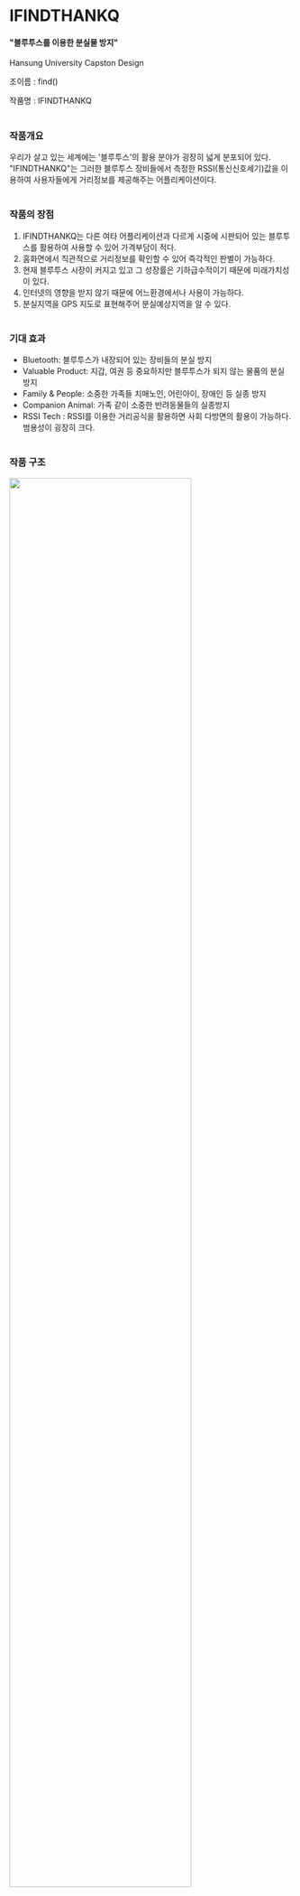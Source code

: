 # IFINDTHANKQ
#### "블루투스를 이용한 분실물 방지"
Hansung University Capston Design

조이름 : find()

작품명 : IFINDTHANKQ 

#

### 작품개요

우리가 살고 있는 세계에는 '블루투스'의 활용 분야가 굉장히 넓게 분포되어 있다. "IFINDTHANKQ"는 그러한 블루투스 장비들에서 측정한 RSSI(통신신호세기)값을 이용하여 사용자들에게 거리정보를 제공해주는 어플리케이션이다.  

#

### 작품의 장점
1. IFINDTHANKQ는 다른 여타 어플리케이션과 다르게 시중에 시판되어 있는 블루투스를 활용하여 사용할 수 있어 가격부담이 적다.
2. 홈화면에서 직관적으로 거리정보를 확인할 수 있어 즉각적인 판별이 가능하다.
3. 현재 블루투스 시장이 커지고 있고 그 성장률은 기하급수적이기 때문에 미래가치성이 있다.
4. 인터넷의 영향을 받지 않기 때문에 어느환경에서나 사용이 가능하다.
5. 분실지역을 GPS 지도로 표현해주어 분실예상지역을 알 수 있다.
#

### 기대 효과
- Bluetooth: 블루투스가 내장되어 있는 장비들의 분실 방지
- Valuable Product: 지갑, 여권 등 중요하지만 블루투스가 되지 않는 물품의 분실 방지
- Family & People: 소중한 가족들 치매노인, 어린아이, 장애인 등 실종 방지
- Companion Animal: 가족 같이 소중한 반려동물들의 실종방지  
- RSSI Tech : RSSI를 이용한 거리공식을 활용하면 사회 다방면의 활용이 가능하다. 범용성이 굉장히 크다.
#

### 작품 구조
<img src="https://user-images.githubusercontent.com/22364009/40588782-e95c8ce6-621d-11e8-939d-4b5c18dc59d5.png" width="80%"></img>

### 개발환경
Android Studio, ARDUINO, AppInventor

#
### 자세히 보기

#

### 문의
kbh236@naver.com



